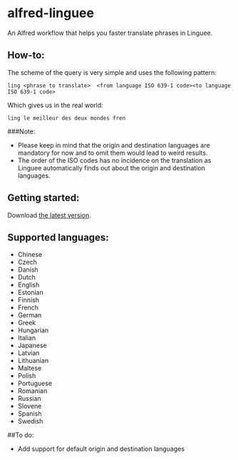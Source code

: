 # alfred-linguee
An Alfred workflow that helps you faster translate phrases in Linguee.

## How-to:
The scheme of the query is very simple and uses the following pattern:

`ling <phrase to translate>  <from language ISO 639-1 code><to language ISO 639-1 code>`

Which gives us in the real world:

`ling le meilleur des deux mondes fren`

###Note:
* Please keep in mind that the origin and destination languages are mandatory for now and to omit them would lead to weird results.
* The order of the ISO codes has no incidence on the translation as Linguee automatically finds out about the origin and destination languages.

## Getting started:
Download [the latest version](https://github.com/Performat/alfred-linguee/releases/download/0.1/linguee_translate.alfredworkflow).

## Supported languages:
* Chinese
* Czech
* Danish
* Dutch
* English
* Estonian
* Finnish
* French
* German
* Greek
* Hungarian
* Italian
* Japanese
* Latvian
* Lithuanian
* Maltese
* Polish
* Portuguese
* Romanian
* Russian
* Slovene
* Spanish
* Swedish


##To do:
* Add support for default origin and destination languages
